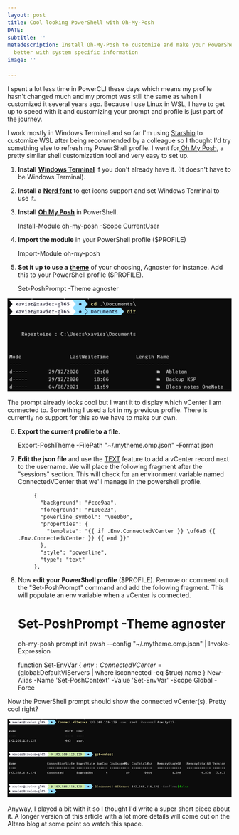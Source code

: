 ```yaml
---
layout: post
title: Cool looking PowerShell with Oh-My-Posh
DATE: 
subtitle: ''
metadescription: Install Oh-My-Posh to customize and make your PowerShell prompt look
  better with system specific information
image: ''

---
```

I spent a lot less time in PowerCLI these days which means my profile hasn't changed much and my prompt was still the same as when I customized it several years ago. Because I use Linux in WSL, I have to get up to speed with it and customizing your prompt and profile is just part of the journey. 

I work mostly in Windows Terminal and so far I'm using [Starship](https://starship.rs/) to customize WSL after being recommended by a colleague so I thought I'd try something else to refresh my PowerShell profile. I went for[ Oh My Posh](https://ohmyposh.dev/), a pretty similar shell customization tool and very easy to set up.

1. **Install** [**Windows Terminal**](https://www.microsoft.com/en-us/p/windows-terminal/9n0dx20hk701#activetab=pivot:overviewtab) if you don't already have it. (It doesn't have to be Windows Terminal).
2. **Install a** [**Nerd font**](https://www.nerdfonts.com/) to get icons support and set Windows Terminal to use it.
3. **Install** [**Oh My Posh**](https://ohmyposh.dev/docs/windows) in PowerShell.

    Install-Module oh-my-posh -Scope CurrentUser

4. **Import the module** in your PowerShell profile ($PROFILE)

    Import-Module oh-my-posh

5. **Set it up to use a** [**theme**]() of your choosing, Agnoster for instance. Add this to your PowerShell profile ($PROFILE).

    Set-PoshPrompt -Theme agnoster

![](/img/ohmyposh1.png)

The prompt already looks cool but I want it to display which vCenter I am connected to. Something I used a lot in my previous profile. There is currently no support for this so we have to make our own.

6. **Export the current profile to a file**.

    Export-PoshTheme -FilePath "~/.mytheme.omp.json" -Format json

7. **Edit the json file** and use the [TEXT](https://ohmyposh.dev/docs/text) feature to add a vCenter record next to the username. We will place the following fragment after the "sessions" section. This will check for an environment variable named ConnectedVCenter that we'll manage in the powershell profile.

            {
              "background": "#cce9aa",
              "foreground": "#100e23",
              "powerline_symbol": "\ue0b0",
              "properties": {
                "template": "{{ if .Env.ConnectedVCenter }} \uf6a6 {{ .Env.ConnectedVCenter }} {{ end }}"
              },
              "style": "powerline",
              "type": "text"
            },

8. Now **edit your PowerShell profile** ($PROFILE). Remove or comment out the "Set-PoshPrompt" command and add the following fragment. This will populate an env variable when a vCenter is connected.

    # Set-PoshPrompt -Theme agnoster
    
    oh-my-posh prompt init pwsh --config "~/.mytheme.omp.json" | Invoke-Expression
    
    function Set-EnvVar {
        $env:ConnectedVCenter = ($global:DefaultVIServers | where isconnected -eq $true).name
    }
    New-Alias -Name 'Set-PoshContext' -Value 'Set-EnvVar' -Scope Global -Force

Now the PowerShell prompt should show the connected vCenter(s). Pretty cool right?

![](/img/ohmyposh2.png)

Anyway, I played a bit with it so I thought I'd write a super short piece about it. A longer version of this article with a lot more details will come out on the Altaro blog at some point so watch this space.